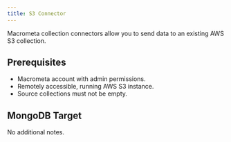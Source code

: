 ```yaml
---
title: S3 Connector
---
```


Macrometa collection connectors allow you to send data to an existing AWS S3 collection.

## Prerequisites

- Macrometa account with admin permissions.
- Remotely accessible, running AWS S3 instance.
- Source collections must not be empty.

## MongoDB Target

No additional notes.
